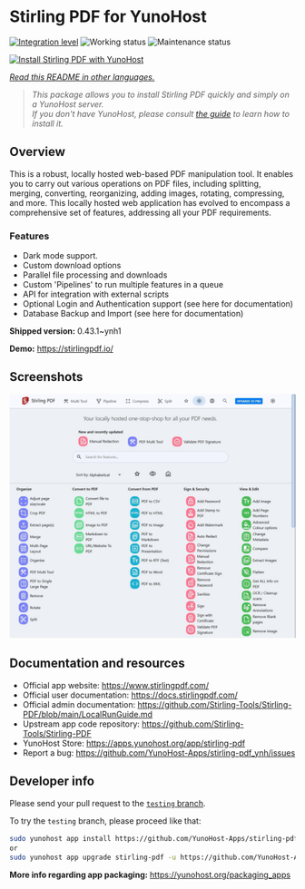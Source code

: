<!--
N.B.: This README was automatically generated by <https://github.com/YunoHost/apps/tree/master/tools/readme_generator>
It shall NOT be edited by hand.
-->

# Stirling PDF for YunoHost

[![Integration level](https://apps.yunohost.org/badge/integration/stirling-pdf)](https://ci-apps.yunohost.org/ci/apps/stirling-pdf/)
![Working status](https://apps.yunohost.org/badge/state/stirling-pdf)
![Maintenance status](https://apps.yunohost.org/badge/maintained/stirling-pdf)

[![Install Stirling PDF with YunoHost](https://install-app.yunohost.org/install-with-yunohost.svg)](https://install-app.yunohost.org/?app=stirling-pdf)

*[Read this README in other languages.](./ALL_README.md)*

> *This package allows you to install Stirling PDF quickly and simply on a YunoHost server.*  
> *If you don't have YunoHost, please consult [the guide](https://yunohost.org/install) to learn how to install it.*

## Overview

This is a robust, locally hosted web-based PDF manipulation tool. It enables you to carry out various operations on PDF files, including splitting, merging, converting, reorganizing, adding images, rotating, compressing, and more. This locally hosted web application has evolved to encompass a comprehensive set of features, addressing all your PDF requirements.

### Features

- Dark mode support.
- Custom download options
- Parallel file processing and downloads
- Custom 'Pipelines' to run multiple features in a queue
- API for integration with external scripts
- Optional Login and Authentication support (see here for documentation)
- Database Backup and Import (see here for documentation)


**Shipped version:** 0.43.1~ynh1

**Demo:** <https://stirlingpdf.io/>

## Screenshots

![Screenshot of Stirling PDF](./doc/screenshots/screenshot.jpg)

## Documentation and resources

- Official app website: <https://www.stirlingpdf.com/>
- Official user documentation: <https://docs.stirlingpdf.com/>
- Official admin documentation: <https://github.com/Stirling-Tools/Stirling-PDF/blob/main/LocalRunGuide.md>
- Upstream app code repository: <https://github.com/Stirling-Tools/Stirling-PDF>
- YunoHost Store: <https://apps.yunohost.org/app/stirling-pdf>
- Report a bug: <https://github.com/YunoHost-Apps/stirling-pdf_ynh/issues>

## Developer info

Please send your pull request to the [`testing` branch](https://github.com/YunoHost-Apps/stirling-pdf_ynh/tree/testing).

To try the `testing` branch, please proceed like that:

```bash
sudo yunohost app install https://github.com/YunoHost-Apps/stirling-pdf_ynh/tree/testing --debug
or
sudo yunohost app upgrade stirling-pdf -u https://github.com/YunoHost-Apps/stirling-pdf_ynh/tree/testing --debug
```

**More info regarding app packaging:** <https://yunohost.org/packaging_apps>
